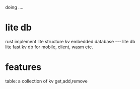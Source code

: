doing ....

# lite db

rust implement lite structure kv embedded database --- lite db  
lite fast kv db for mobile, client, wasm etc.

# features

table: a collection of kv
get,add,remove
